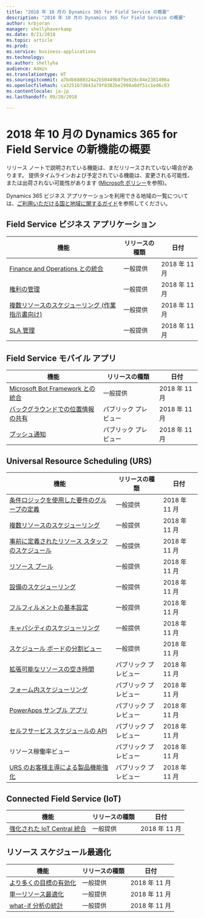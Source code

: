 ```yaml
---
title: "2018 年 10 月の Dynamics 365 for Field Service の概要"
description: "2018 年 10 月の Dynamics 365 for Field Service の概要"
author: krbjoran
manager: shellyhaverkamp
ms.date: 8/21/2018
ms.topic: article
ms.prod: 
ms.service: business-applications
ms.technology: 
ms.author: shellyha
audience: Admin
ms.translationtype: HT
ms.sourcegitcommit: a7bdb6880324a2b50449b8f9e926c84e2381490a
ms.openlocfilehash: ca3251b7d843a79f0382be2998a0df51c1ed6c83
ms.contentlocale: ja-jp
ms.lasthandoff: 09/20/2018

---
```

#  <a name="summary-of-whats-new-for-dynamics-365-for-field-service-october-18"></a>2018 年 10 月の Dynamics 365 for Field Service の新機能の概要 

リリース ノートで説明されている機能は、まだリリースされていない場合があります。 提供タイムラインおよび予定されている機能は、変更される可能性、または出荷されない可能性があります ([Microsoft ポリシー](https://go.microsoft.com/fwlink/p/?linkid=2007332)を参照)。

Dynamics 365 ビジネス アプリケーションを利用できる地域の一覧については、[ご利用いただける国と地域に関するガイド](https://aka.ms/dynamics_365_international_availability_deck)を参照してください。

## <a name="field-service-business-application"></a>Field Service ビジネス アプリケーション

| 機能                      | リリースの種類         |  日付         |
|---------------------|----------------------|----------------------------|
| [Finance and Operations との統合](../field-service/dynamics365-finance-operations-integration.md) | 一般提供 |  2018 年 11 月 |
| [権利の管理](../field-service/entitlement-management.md)      | 一般提供 |  2018 年 11 月 |
| [複数リソースのスケジューリング (作業指示書向け)](../field-service/multi-resource-scheduling.md) | 一般提供 |  2018 年 11 月 |
| [SLA 管理](../field-service/sla-management.md)         | 一般提供 |2018 年 11 月 |

## <a name="field-service-mobile-app"></a>Field Service モバイル アプリ

| 機能          | リリースの種類   | 日付 |
|-----------------|----------------|----------------------------|
| [Microsoft Bot Framework との統合](../field-service/field-service-mobile/microsoft-bot-framework-integration.md) | 一般提供             | 2018 年 11 月          |
| [バックグラウンドでの位置情報の共有](../field-service/field-service-mobile/background-location-sharing.md) | パブリック プレビュー | 2018 年 11 月 |
| [プッシュ通知](../field-service/field-service-mobile/push-notifications.md) | パブリック プレビュー | 2018 年 11 月    |

## <a name="universal-resource-scheduling-urs"></a>Universal Resource Scheduling (URS)

| 機能     | リリースの種類         | 日付 |
|-----------|----------------------|------------------------|
| [条件ロジックを使用した要件のグループの定義](../field-service/universal-resource-scheduling-urs/Define-requirement-groups.md)    | 一般提供 | 2018 年 11 月        |
| [複数リソースのスケジューリング](../field-service/universal-resource-scheduling-urs/Multi-Resource-Scheduling.md) | 一般提供 | 2018 年 11 月        |
| [事前に定義されたリソース スタッフのスケジュール](../field-service/universal-resource-scheduling-urs/Crew-Scheduling.md) | 一般提供 | 2018 年 11 月        |
| [リソース プール](../field-service/universal-resource-scheduling-urs/Resource-Pools.md) | 一般提供 | 2018 年 11 月        |
| [設備のスケジューリング](../field-service/universal-resource-scheduling-urs/Facility-Scheduling.md) | 一般提供 | 2018 年 11 月        |
| [フルフィルメントの基本設定](../field-service/universal-resource-scheduling-urs/Fulfillment-Preferences.md) | 一般提供 | 2018 年 11 月  |
| [キャパシティのスケジューリング](../field-service/universal-resource-scheduling-urs/Capacity-Scheduling.md) | 一般提供 | 2018 年 11 月   |
| [スケジュール ボードの分割ビュー](../field-service/universal-resource-scheduling-urs/Schedule-Board-Split-View.md) | 一般提供 | 2018 年 11 月        |
| [拡張可能なリソースの空き時間](../field-service/universal-resource-scheduling-urs/extensibility-hook-resource-availability.md)      | パブリック プレビュー       | 2018 年 11 月        |
| [フォーム内スケジューリング](../field-service/universal-resource-scheduling-urs/in-form-scheduling.md)  | パブリック プレビュー  | 2018 年 11 月  |
| [PowerApps サンプル アプリ](../field-service/universal-resource-scheduling-urs/powerapps-sample-app.md) | パブリック プレビュー | 2018 年 11 月 |
| [セルフサービス スケジュールの API](../field-service/universal-resource-scheduling-urs//self-service-scheduling-apis.md) | パブリック プレビュー       | 2018 年 11 月        |
| リソース稼働率ビュー     | パブリック プレビュー       | 2018 年 11 月        |
| [URS のお客様主導による製品機能強化](../field-service/universal-resource-scheduling-urs/urs-customer-driven-product-enhancements.md) | パブリック プレビュー       | 2018 年 11 月        |

## <a name="connected-field-service-iot"></a>Connected Field Service (IoT)

| 機能       | リリースの種類   | 日付 |
|------------|----------------|------------------------------|
| [強化された IoT Central 統合](../field-service/connected-field-service/enhanced-iot-central-integration.md) | 一般提供  | 2018 年 11 月 |

## <a name="resource-scheduling-optimization"></a>リソース スケジュール最適化

| 機能  | リリースの種類         | 日付 |
|--------------|----------------------|------------------------|
| [より多くの目標の有効化](../field-service/resource-scheduling-optimization-rso/enable-more-objectives.md) | 一般提供 | 2018 年 11 月        |
| [単一リソース最適化](../field-service/resource-scheduling-optimization-rso/single-resource-optimization.md) | 一般提供 | 2018 年 11 月        |
| [what-if 分析の統計](../field-service/resource-scheduling-optimization-rso/what-if-analysis-statistic-ui.md) | 一般提供 | 2018 年 11 月        |


